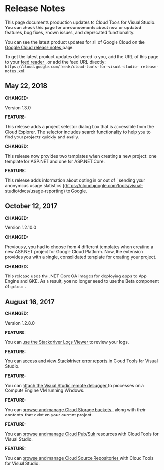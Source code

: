 #  Release Notes

This page documents production updates to Cloud Tools for Visual Studio. You
can check this page for announcements about new or updated features, bug
fixes, known issues, and deprecated functionality.

You can see the latest product updates for all of Google Cloud on the [ Google
Cloud release notes ](/release-notes) page.

To get the latest product updates delivered to you, add the URL of this page
to your [ feed reader
](https://wikipedia.org/wiki/Comparison_of_feed_aggregators) , or add the feed
URL directly: ` https://cloud.google.com/feeds/cloud-tools-for-visual-studio-
release-notes.xml `

##  May 22, 2018

**CHANGED:**

Version 1.3.0

**FEATURE:**

This release adds a project selector dialog box that is accessible from the
Cloud Explorer. The selector includes search functionality to help you to find
your projects quickly and easily.

**CHANGED:**

This release now provides two templates when creating a new project: one
template for ASP.NET and one for ASP.NET Core.

**FEATURE:**

This release adds information about opting in or out of [ sending your
anonymous usage statistics ](https://cloud.google.com/tools/visual-
studio/docs/usage-reporting) to Google.

##  October 12, 2017

**CHANGED:**

Version 1.2.10.0

**CHANGED:**

Previously, you had to choose from 4 different templates when creating a new
ASP.NET project for Google Cloud Platform. Now, the extension provides you
with a single, consolidated template for creating your project.

**CHANGED:**

This release uses the .NET Core GA images for deploying apps to App Engine and
GKE. As a result, you no longer need to use the Beta component of ` gcloud ` .

##  August 16, 2017

**CHANGED:**

Version 1.2.8.0

**FEATURE:**

You can [ use the Stackdriver Logs Viewer
](https://cloud.google.com/tools/visual-studio/docs/log-viewer) to review your
logs.

**FEATURE:**

You can [ access and view Stackdriver error reports
](https://cloud.google.com/tools/visual-studio/docs/stackdriver-errors) in
Cloud Tools for Visual Studio.

**FEATURE:**

You can [ attach the Visual Studio remote debugger
](https://cloud.google.com/tools/visual-studio/docs/remote-debugging) to
processes on a Compute Engine VM running Windows.

**FEATURE:**

You can [ browse and manage Cloud Storage buckets
](https://cloud.google.com/tools/visual-studio/docs/browse-storage) , along
with their contents, that exist on your current project.

**FEATURE:**

You can [ browse and manage Cloud Pub/Sub
](https://cloud.google.com/tools/visual-studio/docs/browse-pubsub) resources
with Cloud Tools for Visual Studio.

**FEATURE:**

You can [ browse and manage Cloud Source Repositories
](https://cloud.google.com/tools/visual-studio/docs/source-repo) with Cloud
Tools for Visual Studio.

